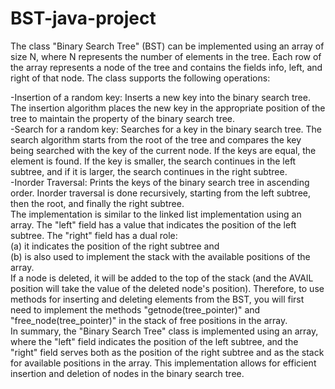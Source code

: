 # BST-java-project
The class "Binary Search Tree" (BST) can be implemented using an array of size N, where N represents the number of elements in the tree. Each row of the array represents a node of the tree and contains the fields info, left, and right of that node. The class supports the following operations:  

-Insertion of a random key: Inserts a new key into the binary search tree. The insertion algorithm places the new key in the appropriate position of the tree to maintain the property of the binary search tree.  
-Search for a random key: Searches for a key in the binary search tree. The search algorithm starts from the root of the tree and compares the key being searched with the key of the current node. If the keys are equal, the element is found. If the key is smaller, the search continues in the left subtree, and if it is larger, the search continues in the right subtree.    
-Inorder Traversal: Prints the keys of the binary search tree in ascending order. Inorder traversal is done recursively, starting from the left subtree, then the root, and finally the right subtree.  
The implementation is similar to the linked list implementation using an array. The "left" field has a value that indicates the position of the left subtree. The "right" field has a dual role:   
(a) it indicates the position of the right subtree and     
(b) is also used to implement the stack with the available positions of the array.  
If a node is deleted, it will be added to the top of the stack (and the AVAIL position will take the value of the deleted node's position). Therefore, to use methods for inserting and deleting elements from the BST, you will first need to implement the methods "getnode(tree_pointer)" and "free_node(tree_pointer)" in the stack of free positions in the array.  
In summary, the "Binary Search Tree" class is implemented using an array, where the "left" field indicates the position of the left subtree, and the "right" field serves both as the position of the right subtree and as the stack for available positions in the array. This implementation allows for efficient insertion and deletion of nodes in the binary search tree.  
